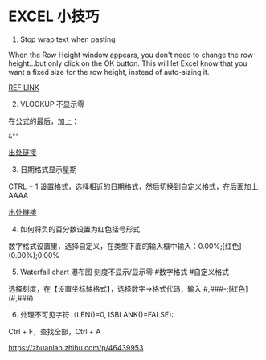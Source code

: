 # EXCEL 小技巧

1. Stop wrap text when pasting

When the Row Height window appears, you don't need to change the row height...but only click on the OK button. This will let Excel know that you want a fixed size for the row height, instead of auto-sizing it.

[REF LINK](https://www.techonthenet.com/excel/cells/stop_wrapping2013.php#:~:text=So%20when%20you%20paste%20text,Height%20from%20the%20popup%20menu)

2. VLOOKUP 不显示零

在公式的最后，加上：
```
&""
```
[出处链接](http://club.excelhome.net/thread-823908-1-1.html)

3. 日期格式显示星期

CTRL + 1 设置格式，选择相近的日期格式，然后切换到自定义格式，在后面加上 AAAA

[出处链接](https://zhidao.baidu.com/question/2140469591296544868.html)

4. 如何将负的百分数设置为红色括号形式

数字格式设置里，选择自定义，在类型下面的输入框中输入：0.00%;\[红色\](0.00%);0.00%

5. Waterfall chart 瀑布图 刻度不显示/显示零 #数字格式 #自定义格式

选择刻度，在【设置坐标轴格式】，选择数字->格式代码，输入
#,###-;\[红色\](#,###)

6. 处理不可见字符（LEN()=0, ISBLANK()=FALSE):

Ctrl + F，查找全部，Ctrl + A

https://zhuanlan.zhihu.com/p/46439953
